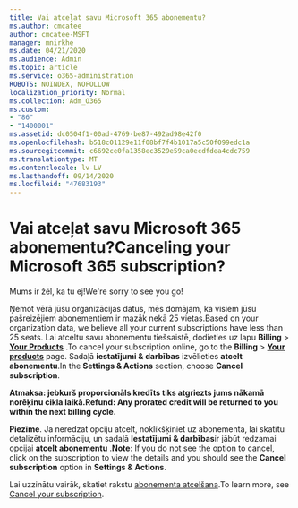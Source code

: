 ```yaml
---
title: Vai atceļat savu Microsoft 365 abonementu?
ms.author: cmcatee
author: cmcatee-MSFT
manager: mnirkhe
ms.date: 04/21/2020
ms.audience: Admin
ms.topic: article
ms.service: o365-administration
ROBOTS: NOINDEX, NOFOLLOW
localization_priority: Normal
ms.collection: Adm_O365
ms.custom:
- "86"
- "1400001"
ms.assetid: dc0504f1-00ad-4769-be87-492ad98e42f0
ms.openlocfilehash: b518c01129e11f08bf7f4b1017a5c50f099edc1a
ms.sourcegitcommit: c6692ce0fa1358ec3529e59ca0ecdfdea4cdc759
ms.translationtype: MT
ms.contentlocale: lv-LV
ms.lasthandoff: 09/14/2020
ms.locfileid: "47683193"
---
```

# <a name="canceling-your-microsoft-365-subscription"></a><span data-ttu-id="966f5-102">Vai atceļat savu Microsoft 365 abonementu?</span><span class="sxs-lookup"><span data-stu-id="966f5-102">Canceling your Microsoft 365 subscription?</span></span>

<span data-ttu-id="966f5-103">Mums ir žēl, ka tu ej!</span><span class="sxs-lookup"><span data-stu-id="966f5-103">We're sorry to see you go!</span></span>
  
<span data-ttu-id="966f5-104">Ņemot vērā jūsu organizācijas datus, mēs domājam, ka visiem jūsu pašreizējiem abonementiem ir mazāk nekā 25 vietas.</span><span class="sxs-lookup"><span data-stu-id="966f5-104">Based on your organization data, we believe all your current subscriptions have less than 25 seats.</span></span> <span data-ttu-id="966f5-105">Lai atceltu savu abonementu tiešsaistē, dodieties uz lapu **Billing** \> **[Your Products](https://go.microsoft.com/fwlink/p/?linkid=842054)** .</span><span class="sxs-lookup"><span data-stu-id="966f5-105">To cancel your subscription online, go to the **Billing** \> **[Your products](https://go.microsoft.com/fwlink/p/?linkid=842054)** page.</span></span> <span data-ttu-id="966f5-106">Sadaļā **iestatījumi & darbības** izvēlieties **atcelt abonementu**.</span><span class="sxs-lookup"><span data-stu-id="966f5-106">In the **Settings & Actions** section, choose **Cancel subscription**.</span></span>
  
<span data-ttu-id="966f5-107">**Atmaksa: jebkurš proporcionāls kredīts tiks atgriezts jums nākamā norēķinu cikla laikā.**</span><span class="sxs-lookup"><span data-stu-id="966f5-107">**Refund: Any prorated credit will be returned to you within the next billing cycle.**</span></span> 

<span data-ttu-id="966f5-108">**Piezīme**. Ja neredzat opciju atcelt, noklikšķiniet uz abonementa, lai skatītu detalizētu informāciju, un sadaļā **Iestatījumi & darbības**ir jābūt redzamai opcijai **atcelt abonementu** .</span><span class="sxs-lookup"><span data-stu-id="966f5-108">**Note**: If you do not see the option to cancel, click on the subscription to view the details and you should see the **Cancel subscription** option in **Settings & Actions**.</span></span> 

<span data-ttu-id="966f5-109">Lai uzzinātu vairāk, skatiet rakstu [abonementa atcelšana](https://docs.microsoft.com/microsoft-365/commerce/subscriptions/cancel-your-subscription).</span><span class="sxs-lookup"><span data-stu-id="966f5-109">To learn more, see [Cancel your subscription](https://docs.microsoft.com/microsoft-365/commerce/subscriptions/cancel-your-subscription).</span></span> 
